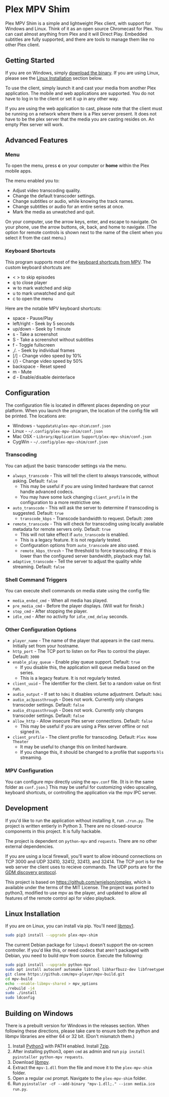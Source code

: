 # Plex MPV Shim

Plex MPV Shim is a simple and lightweight Plex client, with support for Windows
and Linux. Think of it as an open source Chromecast for Plex. You can cast almost
anything from Plex and it will Direct Play. Embedded subtitles are fully supported,
and there are tools to manage them like no other Plex client.

## Getting Started

If you are on Windows, simply [download the binary](https://github.com/iwalton3/plex-mpv-shim/releases).
If you are using Linux, please see the [Linux Installation](https://github.com/iwalton3/plex-mpv-shim/blob/master/README.md#linux-installation) section below.

To use the client, simply launch it and cast your media from another Plex application.
The mobile and web applications are supported. You do not have to log in to the client
or set it up in any other way.

If you are using the web application to cast, please note that the client must be running
on a network where there is a Plex server present. It does not have to be the plex server
that the media you are casting resides on. An empty Plex server will work.

## Advanced Features

### Menu

To open the menu, press **c** on your computer or **home** within the Plex mobile apps.

The menu enabled you to:
 - Adjust video transcoding quality.
 - Change the default transcoder settings.
 - Change subtitles or audio, while knowing the track names.
 - Change subtitles or audio for an entire series at once.
 - Mark the media as unwatched and quit.

On your computer, use the arrow keys, enter, and escape to navigate. On your phone, use
the arrow buttons, ok, back, and home to navigate. (The option for remote controls is
shown next to the name of the client when you select it from the cast menu.)

### Keyboard Shortcuts

This program supports most of the [keyboard shortcuts from MPV](https://mpv.io/manual/stable/#interactive-control). The custom keyboard shortcuts are:

 - < > to skip episodes
 - q to close player
 - w to mark watched and skip
 - u to mark unwatched and quit
 - c to open the menu

Here are the notable MPV keyboard shortcuts:

 - space - Pause/Play
 - left/right - Seek by 5 seconds
 - up/down - Seek by 1 minute
 - s - Take a screenshot
 - S - Take a screenshot without subtitles
 - f - Toggle fullscreen
 - ,/. - Seek by individual frames
 - \[/\] - Change video speed by 10%
 - {/} - Change video speed by 50%
 - backspace - Reset speed
 - m - Mute
 - d - Enable/disable deinterlace

## Configuration

The configuration file is located in different places depending on your platform. When you
launch the program, the location of the config file will be printed. The locations are:
 - Windows - `%appdata%\plex-mpv-shim\conf.json`
 - Linux - `~/.config/plex-mpv-shim/conf.json`
 - Mac OSX - `Library/Application Support/plex-mpv-shim/conf.json`
 - CygWin - `~/.config/plex-mpv-shim/conf.json`

### Transcoding

You can adjust the basic transcoder settings via the menu.

- `always_transcode` - This will tell the client to always transcode, without asking. Default: `false`
    - This may be useful if you are using limited hardware that cannot handle advanced codecs.
    - You may have some luck changing `client_profile` in the configuration to a more restrictive one.
- `auto_transcode` - This will ask the server to determine if transcoding is suggested. Default: `true`
    - `transcode_kbps` - Transcode bandwidth to request. Default: `2000`
- `remote_transcode` - This will check for transcoding using locally available metadata for remote servers only. Default: `true`
    - This will not take effect if `auto_transcode` is enabled.
    - This is a legacy feature. It is not regularly tested.
    - Configuration options from `auto_transcode` are also used.
    - `remote_kbps_thresh` - The threshold to force transcoding. If this is lower than the configured server bandwidth, playback may fail.
- `adaptive_transcode` - Tell the server to adjust the quality while streaming. Default: `false`

### Shell Command Triggers

You can execute shell commands on media state using the config file:

 - `media_ended_cmd` - When all media has played.
 - `pre_media_cmd` - Before the player displays. (Will wait for finish.)
 - `stop_cmd` - After stopping the player.
 - `idle_cmd` - After no activity for `idle_cmd_delay` seconds.

### Other Configuration Options

 - `player_name` - The name of the player that appears in the cast menu. Initially set from your hostname.
 - `http_port` - The TCP port to listen on for Plex to control the player. Default: `3000`
 - `enable_play_queue` - Enable play queue support. Default: `true`
    - If you disable this, the application will queue media based on the series.
    - This is a legacy feature. It is not regularly tested.
 - `client_uuid` - The identifier for the client. Set to a random value on first run.
 - `audio_output` - If set to `hdmi` it disables volume adjustment. Default: `hdmi`
 - `audio_ac3passthrough` - Does not work. Currently only changes transcoder settings. Default: `false`
 - `audio_dtspassthrough` - Does not work. Currently only changes transcoder settings. Default: `false`
 - `allow_http` - Allow insecure Plex server connections. Default: `false`
    - This may be useful if you are using a Plex server offline or not signed in.
 - `client_profile` - The client profile for transcoding. Default: `Plex Home Theater`
    - It may be useful to change this on limited hardware.
    - If you change this, it should be changed to a profile that supports `hls` streaming.

### MPV Configuration

You can configure mpv directly using the `mpv.conf` file. (It is in the same folder as `conf.json`.)
This may be useful for customizing video upscaling, keyboard shortcuts, or controlling the application
via the mpv IPC server.

## Development

If you'd like to run the application without installing it, run `./run.py`.
The project is written entierly in Python 3. There are no closed-source
components in this project. It is fully hackable.

The project is dependent on `python-mpv` and `requests`. There are no other
external dependencies.

If you are using a local firewall, you'll want to allow inbound connections on
TCP 3000 and UDP 32410, 32412, 32413, and 32414. The TCP port is for the web
server the client uses to recieve commands. The UDP ports are for the [GDM
discovery protocol](https://support.plex.tv/articles/201543147-what-network-ports-do-i-need-to-allow-through-my-firewall/).

This project is based on https://github.com/wnielson/omplex, which
is available under the terms of the MIT License. The project was ported
to python3, modified to use mpv as the player, and updated to allow all
features of the remote control api for video playback.

## Linux Installation

If you are on Linux, you can install via pip. You'll need [libmpv1](https://github.com/Kagami/mpv.js/blob/master/README.md#get-libmpv).
```bash
sudo pip3 install --upgrade plex-mpv-shim
```

The current Debian package for `libmpv1` doesn't support the on-screen controller. If you'd like this, or need codecs that aren't packaged with Debian, you need to build mpv from source. Execute the following:
```bash
sudo pip3 install --upgrade python-mpv
sudo apt install autoconf automake libtool libharfbuzz-dev libfreetype6-dev libfontconfig1-dev libx11-dev libxrandr-dev libvdpau-dev libva-dev mesa-common-dev libegl1-mesa-dev yasm libasound2-dev libpulse-dev libuchardet-dev zlib1g-dev libfribidi-dev git libgnutls28-dev libgl1-mesa-dev libsdl2-dev cmake wget python g++ libluajit-5.1-dev
git clone https://github.com/mpv-player/mpv-build.git
cd mpv-build
echo --enable-libmpv-shared > mpv_options
./rebuild -j4
sudo ./install
sudo ldconfig
```

## Building on Windows

There is a prebuilt version for Windows in the releases section. When
following these directions, please take care to ensure both the python
and libmpv libraries are either 64 or 32 bit. (Don't mismatch them.)

1. Install [Python3](https://www.python.org/downloads/) with PATH enabled. Install [7zip](https://ninite.com/7zip/).
2. After installing python3, open `cmd` as admin and run `pip install pyinstaller python-mpv requests`.
3. Download [libmpv](https://sourceforge.net/projects/mpv-player-windows/files/libmpv/).
4. Extract the `mpv-1.dll` from the file and move it to the `plex-mpv-shim` folder.
5. Open a regular `cmd` prompt. Navigate to the `plex-mpv-shim` folder.
6. Run `pyinstaller -cF --add-binary "mpv-1.dll;." --icon media.ico run.py`.
